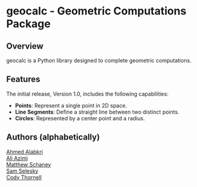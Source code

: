 # geocalc - Geometric Computations Package

## Overview
geocalc is a Python library designed to complete geometric computations.

## Features
The initial release, Version 1.0, includes the following capabilities:

- **Points**: Represent a single point in 2D space.
- **Line Segments**: Define a straight line between two distinct points.
- **Circles**: Represented by a center point and a radius.

## Authors (alphabetically)
[Ahmed Alabkri](@AhmedAlabkri)  
[Ali Azimi](@aliazim1)  
[Matthew Schaney](https://github.com/matthewschaney)  
[Sam Selesky](@samselesky)  
[Cody Thornell](@grcodeman)  
